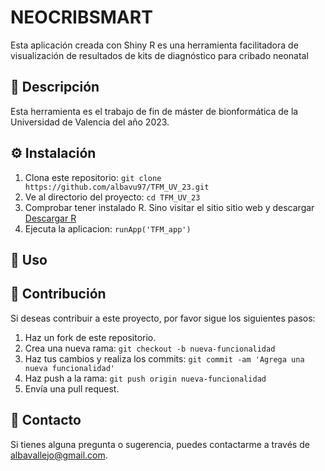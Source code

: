 # NEOCRIBSMART
Esta aplicación creada con Shiny R es una herramienta facilitadora de visualización de resultados de kits de diagnóstico para cribado neonatal

## 📝 Descripción
Esta herramienta es el trabajo de fin de máster de bionformática de la Universidad de Valencia del año 2023.

## ⚙️ Instalación

1. Clona este repositorio: `git clone https://github.com/albavu97/TFM_UV_23.git`
2. Ve al directorio del proyecto: `cd TFM_UV_23`
3. Comprobar tener instalado R. Sino visitar el sitio sitio web y descargar [Descargar R](https://cran.rstudio.com/)
4. Ejecuta la aplicacion: `runApp('TFM_app')`

## 🚀 Uso

## 🤝 Contribución

Si deseas contribuir a este proyecto, por favor sigue los siguientes pasos:

1. Haz un fork de este repositorio.
2. Crea una nueva rama: `git checkout -b nueva-funcionalidad`
3. Haz tus cambios y realiza los commits: `git commit -am 'Agrega una nueva funcionalidad'`
4. Haz push a la rama: `git push origin nueva-funcionalidad`
5. Envía una pull request.

## 📧 Contacto

Si tienes alguna pregunta o sugerencia, puedes contactarme a través de [albavallejo@gmail.com](albavallejo@gmail.com).


